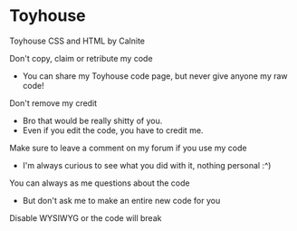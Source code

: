 # Toyhouse
Toyhouse CSS and HTML by Calnite

Don't copy, claim or retribute my code
- You can share my Toyhouse code page, but never give anyone my raw code!

Don't remove my credit
- Bro that would be really shitty of you.
- Even if you edit the code, you have to credit me.

Make sure to leave a comment on my forum if you use my code
- I'm always curious to see what you did with it, nothing personal  :^)

You can always as me questions about the code
- But don't ask me to make an entire new code for you

Disable WYSIWYG or the code will break
